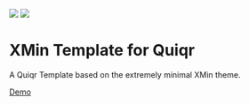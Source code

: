 <a href="https://github.com/quiqr/quiqr-community-templates"><img src="https://quiqr.org/quir-community-templates-badge.svg" /></a>
<a href="https://quiqr.org/?repo=https://github.com/mipmip/quiqr-uilite-template"><img src="https://quiqr.org/button.svg" /></a>

# XMin Template for Quiqr

A Quiqr Template based on the extremely minimal XMin theme.

[Demo](https://mipmip.github.io/quiqr-xmin-template/)

